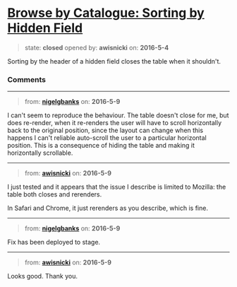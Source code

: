 # [Browse by Catalogue: Sorting by Hidden Field](https://github.com/livingstoneonline/livingstoneonline/issues/16)

> state: **closed** opened by: **awisnicki** on: **2016-5-4**

Sorting by the header of a hidden field closes the table when it shouldn&#x27;t.


### Comments

---
> from: [**nigelgbanks**](https://github.com/livingstoneonline/livingstoneonline/issues/16#issuecomment-217878894) on: **2016-5-9**

I can&#x27;t seem to reproduce the behaviour. The table doesn&#x27;t close for me, but does re-render, when it re-renders the user will have to scroll horizontally back to the original position, since the layout can change when this happens I can&#x27;t reliable auto-scroll the user to a particular horizontal position. This is a consequence of hiding the table and making it horizontally scrollable. 

---
> from: [**awisnicki**](https://github.com/livingstoneonline/livingstoneonline/issues/16#issuecomment-217900784) on: **2016-5-9**

I just tested and it appears that the issue I describe is limited to Mozilla: the table both closes and rerenders. 

In Safari and Chrome, it just rerenders as you describe, which is fine.

---
> from: [**nigelgbanks**](https://github.com/livingstoneonline/livingstoneonline/issues/16#issuecomment-217972091) on: **2016-5-9**

Fix has been deployed to stage.

---
> from: [**awisnicki**](https://github.com/livingstoneonline/livingstoneonline/issues/16#issuecomment-218000286) on: **2016-5-9**

Looks good. Thank you.

